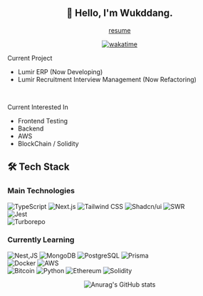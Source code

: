<div align="center">

## 🙌 Hello, I'm Wukddang.

[resume](https://wukdddang.vercel.app)

[![wakatime](https://wakatime.com/badge/user/9b8b1e3c-c3ef-4910-b98f-96cd8c45d763.svg)](https://wakatime.com/@9b8b1e3c-c3ef-4910-b98f-96cd8c45d763)  


<div align="left">
  Current Project

  - Lumir ERP (Now Developing)
  - Lumir Recruitment Interview Management (Now Refactoring)
  <br/>
  
  Current Interested In
  - Frontend Testing 
  - Backend
  - AWS
  - BlockChain / Solidity

## 🛠 Tech Stack

### Main Technologies
![TypeScript](https://img.shields.io/badge/-TypeScript-3178C6?style=for-the-badge&logo=typescript&logoColor=white)
![Next.js](https://img.shields.io/badge/-Next.js-000000?style=for-the-badge&logo=next.js&logoColor=white)
![Tailwind CSS](https://img.shields.io/badge/-Tailwind%20CSS-38B2AC?style=for-the-badge&logo=tailwind-css&logoColor=white)
![Shadcn/ui](https://img.shields.io/badge/-shadcn/ui-000000?style=for-the-badge&logo=shadcn/ui&logoColor=white)
![SWR](https://img.shields.io/badge/-swr-000000?style=for-the-badge&logo=swr&logoColor=white)
<br/>
![Jest](https://img.shields.io/badge/-Jest-C21325?style=for-the-badge&logo=jest&logoColor=white)
<br/>
![Turborepo](https://img.shields.io/badge/-Turborepo-EF4444?style=for-the-badge&logo=turborepo&logoColor=white)

### Currently Learning
![Nest,JS](https://img.shields.io/badge/-Nest.JS-E0234E?style=for-the-badge&logo=nestjs&logoColor=white)
![MongoDB](https://img.shields.io/badge/-MongoDB-47A248?style=for-the-badge&logo=mongodb&logoColor=white)
![PostgreSQL](https://img.shields.io/badge/-PostgreSQL-4169E1?style=for-the-badge&logo=postgresql&logoColor=white)
![Prisma](https://img.shields.io/badge/-Prisma-2D3748?style=for-the-badge&logo=prisma&logoColor=white)
<br/>
![Docker](https://img.shields.io/badge/-Docker-2496ED?style=for-the-badge&logo=docker&logoColor=white)
![AWS](https://img.shields.io/badge/-AWS-232F3E?style=for-the-badge&logo=amazon-web-service&logoColor=white)
<br />
![Bitcoin](https://img.shields.io/badge/-Bitcoin-F7931A?style=for-the-badge&logo=bitcoin&logoColor=white)
![Python](https://img.shields.io/badge/-Python-3776AB?style=for-the-badge&logo=python&logoColor=white)
![Ethereum](https://img.shields.io/badge/-Ethereum-3C3C3D?style=for-the-badge&logo=ethereum&logoColor=white)
![Solidity](https://img.shields.io/badge/-Solidity-363636?style=for-the-badge&logo=solidity&logoColor=white)


</div>

![Anurag's GitHub stats](https://github-readme-stats.vercel.app/api?username=wukdddang&show_icons=true&theme=radical)


<!--CALENDAR-START-->
<!-- ## 2025/03 -->

<!-- | Sun | Mon | Tue | Wed | Thu | Fri | Sat |
| --- | --- | --- | --- | --- | --- | --- |
|     |     |     |     |     |     | <details><summary>**1**</summary>ATS: 프로젝트 개발</details> |
| <details><summary>**2**</summary>ATS: 프로젝트 개발</details> | <details><summary>**3**</summary>ATS: 프로젝트 개발</details> | <details><summary>**4**</summary>ATS: 프로젝트 개발</details> | <details><summary>**5**</summary>ATS: 프로젝트 개발</details> | <details><summary>**6**</summary>ATS: 프로젝트 개발</details> | <details><summary>**7**</summary>ATS: 프로젝트 개발</details> | <details><summary>**8**</summary>ATS: 프로젝트 개발</details> |
| <details><summary>**9**</summary>ATS: 프로젝트 개발</details> | <details><summary>**10**</summary>ATS: 프로젝트 개발</details> | <details><summary>**11**</summary>ATS: 프로젝트 개발</details> | <details><summary>**12**</summary>ATS: 프로젝트 개발</details> | <details><summary>**13**</summary>ATS: 프로젝트 개발</details> | <details><summary>**14**</summary>ATS: 프로젝트 개발</details> | <details><summary>**15**</summary>ATS: 프로젝트 개발</details> |
| <details><summary>**16**</summary>ATS: 프로젝트 개발</details> | <details><summary>**17**</summary>ATS: 프로젝트 개발</details> | <details><summary>**18**</summary>ATS: 프로젝트 개발</details> | <details><summary>**19**</summary>ATS: 프로젝트 개발</details> | <details><summary>**20**</summary>ATS: 프로젝트 개발 + 메일 전송 프로그램 개발</details> | <details><summary>**21**</summary>ATS: 프로젝트 개발 + 메일 전송 프로그램 개발</details> | <details><summary>**22**</summary>ATS: 프로젝트 개발 + 메일 전송 프로그램 개발</details> |
| <details><summary>**23**</summary>ATS: 프로젝트 개발 + 메일 전송 프로그램 개발</details> | <details><summary>**24**</summary>ATS: 프로젝트 개발 + 메일 전송 프로그램 개발 + NestJS: 섹션 8-5~11</details> | <details><summary>**25**</summary>ATS: 프로젝트 개발 + NestJS: 섹션 8-12~15</details> | <details><summary>**26**</summary>ATS: 프로젝트 개발 + NestJS: 섹션 8-16~23</details> | <details><summary>**27**</summary>ATS: 프로젝트 개발</details> | <details><summary>**28**</summary>ATS: 프로젝트 개발</details> | <details><summary>**29**</summary>ATS: 프로젝트 개발</details> |
| <details><summary>**30**</summary>ATS: 프로젝트 개발 + NestJS: 섹션 8-24~25</details> | <details><summary>**31**</summary>ATS: 프로젝트 개발 + NestJS: 섹션 8-26~27</details> |

<!--CALENDAR-END-->
